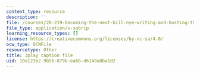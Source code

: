 ```yaml
---
content_type: resource
description: ''
file: /courses/20-219-becoming-the-next-bill-nye-writing-and-hosting-the-educational-show-january-iap-2015/10a123b29b56879bea6bd6149a8ba1d2_0BmWrrZq5A4.srt
file_type: application/x-subrip
learning_resource_types: []
license: https://creativecommons.org/licenses/by-nc-sa/4.0/
ocw_type: OCWFile
resourcetype: Other
title: 3play caption file
uid: 10a123b2-9b56-879b-ea6b-d6149a8ba1d2
---
```

